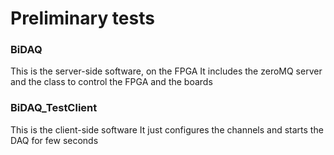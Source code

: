 # Preliminary tests

### BiDAQ

This is the server-side software, on the FPGA
It includes the zeroMQ server and the class to control the FPGA and the boards

### BiDAQ_TestClient

This is the client-side software
It just configures the channels and starts the DAQ for few seconds
